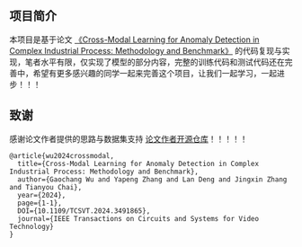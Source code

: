 ## 项目简介
本项目是基于论文 [《Cross-Modal Learning for Anomaly Detection in Complex Industrial Process: Methodology and Benchmark》](https://arxiv.org/pdf/2406.09016) 的代码复现与实现，笔者水平有限，仅实现了模型的部分内容，完整的训练代码和测试代码还在完善中，希望有更多感兴趣的同学一起来完善这个项目，让我们一起学习，一起进步！！！

## 致谢
感谢论文作者提供的思路与数据集支持 [论文作者开源仓库](https://github.com/GaochangWu/FMF-Benchmark)！！！！！
```
@article{wu2024crossmodal,
  title={Cross-Modal Learning for Anomaly Detection in Complex Industrial Process: Methodology and Benchmark},
  author={Gaochang Wu and Yapeng Zhang and Lan Deng and Jingxin Zhang and Tianyou Chai},
  year={2024},
  page={1-1},
  DOI={10.1109/TCSVT.2024.3491865},
  journal={IEEE Transactions on Circuits and Systems for Video Technology}
}
```
